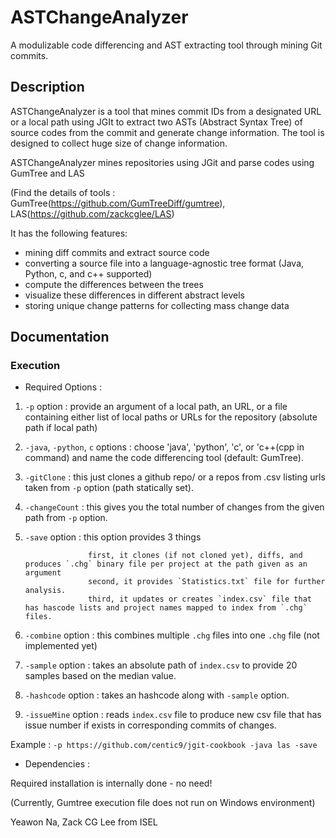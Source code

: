 # ASTChangeAnalyzer

A modulizable code differencing and AST extracting tool through mining Git commits.

## Description

ASTChangeAnalyzer is a tool that mines commit IDs from a designated URL or a local path using JGIt to extract two ASTs (Abstract Syntax Tree) of source codes from the commit and generate change information. The tool is designed to collect huge size of change information.

ASTChangeAnalyzer mines repositories using JGit and parse codes using GumTree and LAS

(Find the details of tools : GumTree(https://github.com/GumTreeDiff/gumtree), LAS(https://github.com/zackcglee/LAS)

It has the following features:
* mining diff commits and extract source code
* converting a source file into a language-agnostic tree format (Java, Python, c, and c++ supported)
* compute the differences between the trees
* visualize these differences in different abstract levels
* storing unique change patterns for collecting mass change data

## Documentation

### Execution

* Required Options :
1. `-p` option : provide an argument of a local path, an URL, or a file containing either list of local paths or URLs for the repository (absolute path if local path)

2. `-java`, `-python`, `c` options : choose 'java', 'python', 'c', or 'c++(cpp in command) and name the code differencing tool (default: GumTree).

3. `-gitClone` : this just clones a github repo/ or a repos from .csv listing urls taken from `-p` option (path statically set).

4. `-changeCount` : this gives you the total number of changes from the given path from `-p` option.

5. `-save` option : this option provides 3 things
     
                     first, it clones (if not cloned yet), diffs, and produces `.chg` binary file per project at the path given as an argument
                     second, it provides `Statistics.txt` file for further analysis.
                     third, it updates or creates `index.csv` file that has hascode lists and project names mapped to index from `.chg` files.

6. `-combine` option : this combines multiple `.chg` files into one `.chg` file (not implemented yet)

7. `-sample` option : takes an absolute path of `index.csv` to provide 20 samples based on the median value.

8. `-hashcode` option : takes an hashcode along with `-sample` option.

9. `-issueMine` option : reads `index.csv` file to produce new csv file that has issue number if exists in corresponding commits of changes.

Example : `-p https://github.com/centic9/jgit-cookbook -java las -save`


* Dependencies :

Required installation is internally done - no need!

(Currently, Gumtree execution file does not run on Windows environment) 




Yeawon Na, Zack CG Lee from ISEL

